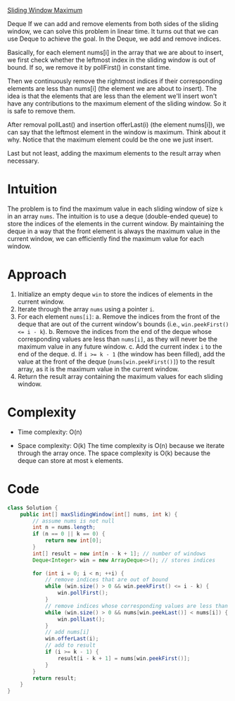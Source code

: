 [Sliding Window Maximum](https://leetcode.com/problems/sliding-window-maximum/description/)

Deque
If we can add and remove elements from both sides of the sliding window, we can solve this problem in linear time. It turns out that we can use Deque to achieve the goal. In the Deque, we add and remove indices.

Basically, for each element nums[i] in the array that we are about to insert, we first check whether the leftmost index in the sliding window is out of bound. If so, we remove it by pollFirst() in constant time.

Then we continuously remove the rightmost indices if their corresponding elements are less than nums[i] (the element we are about to insert). The idea is that the elements that are less than the element we'll insert won't have any contributions to the maximum element of the sliding window. So it is safe to remove them.

After removal pollLast() and insertion offerLast(i) (the element nums[i]), we can say that the leftmost element in the window is maximum. Think about it why. Notice that the maximum element could be the one we just insert.

Last but not least, adding the maximum elements to the result array when necessary.

# Intuition
The problem is to find the maximum value in each sliding window of size `k` in an array `nums`. The intuition is to use a deque (double-ended queue) to store the indices of the elements in the current window. By maintaining the deque in a way that the front element is always the maximum value in the current window, we can efficiently find the maximum value for each window.

# Approach
1. Initialize an empty deque `win` to store the indices of elements in the current window.
2. Iterate through the array `nums` using a pointer `i`.
3. For each element `nums[i]`:
   a. Remove the indices from the front of the deque that are out of the current window's bounds (i.e., `win.peekFirst() <= i - k`).
   b. Remove the indices from the end of the deque whose corresponding values are less than `nums[i]`, as they will never be the maximum value in any future window.
   c. Add the current index `i` to the end of the deque.
   d. If `i >= k - 1` (the window has been filled), add the value at the front of the deque (`nums[win.peekFirst()]`) to the result array, as it is the maximum value in the current window.
4. Return the result array containing the maximum values for each sliding window.

# Complexity
- Time complexity: O(n)
* Space complexity: O(k)
The time complexity is O(n) because we iterate through the array once. The space complexity is O(k) because the deque can store at most `k` elements.

# Code
```java
class Solution {
    public int[] maxSlidingWindow(int[] nums, int k) {
        // assume nums is not null
        int n = nums.length;
        if (n == 0 || k == 0) {
            return new int[0];
        }
        int[] result = new int[n - k + 1]; // number of windows
        Deque<Integer> win = new ArrayDeque<>(); // stores indices
        
        for (int i = 0; i < n; ++i) {
            // remove indices that are out of bound
            while (win.size() > 0 && win.peekFirst() <= i - k) {
                win.pollFirst();
            }
            // remove indices whose corresponding values are less than nums[i]
            while (win.size() > 0 && nums[win.peekLast()] < nums[i]) {
                win.pollLast();
            }
            // add nums[i]
            win.offerLast(i);
            // add to result
            if (i >= k - 1) {
                result[i - k + 1] = nums[win.peekFirst()];
            }
        }
        return result;
    }
}
```